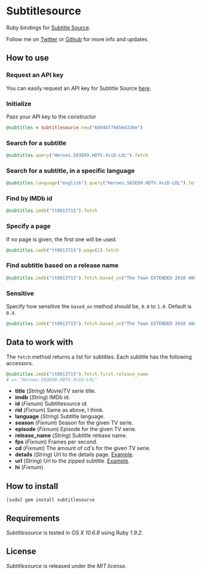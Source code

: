 # Subtitlesource

Ruby bindings for [Subtitle Source](http://www.subtitlesource.org/).

Follow me on [Twitter](http://twitter.com/linusoleander) or [Github](https://github.com/oleander/) for more info and updates.

## How to use

### Request an API key

You can easily request an API key for Subtitle Source [here](http://www.subtitlesource.org/help/contact).

### Initialize 

Pass your API key to the constructor

```` ruby
@subtitles = Subtitlesource.new("6894b779456d330e")
````

### Search for a subtitle

```` ruby
@subtitles.query("Heroes.S03E09.HDTV.XviD-LOL").fetch
````

### Search for a subtitle, in a specific language

```` ruby
@subtitles.language("english").query("Heroes.S03E09.HDTV.XviD-LOL").fetch
````

### Find by IMDb id

```` ruby
@subtitles.imdb("tt0813715").fetch
````

### Specify a page

If no page is given, the first one will be used.

```` ruby
@subtitles.imdb("tt0813715").page(2).fetch
````

### Find subtitle based on a release name

```` ruby  
@subtitles.imdb("tt0813715").fetch.based_on("The Town EXTENDED 2010 480p BRRip XviD AC3 FLAWL3SS")
````

### Sensitive

Specify how sensitive the `based_on` method should be, `0.0` to `1.0`. Default is `0.4`.

```` ruby
@subtitles.imdb("tt0813715").fetch.based_on("The Town EXTENDED 2010 480p BRRip XviD AC3 FLAWL3SS", limit: 0.0)
````

## Data to work with

The `fetch` method returns a list for subtitles. Each subtitle has the following accessors.

```` ruby
@subtitles.imdb("tt0813715").fetch.first.release_name
# => "Heroes.S03E09.HDTV.XviD-LOL"
````

- **title** (*String*) Movie/TV serie title.
- **imdb** (*String*) IMDb id.
- **id** (*Fixnum*) Subtitlesource id.
- **rid** (*Fixnum*) Same as above, I think.
- **language** (*String*) Subtitle language.
- **season** (*Fixnum*) Season for the given TV serie.
- **episode** (*Fixnum*) Episode for the given TV serie.
- **release_name** (*String*) Subtitle release name.
- **fps** (*Fixnum*) Frames per second.
- **cd** (*Fixnum*) The amount of cd's for the given TV serie.
- **details** (*String*) Url to the details page. [Example](http://www.subtitlesource.org/subs/73538/Source.Code.(2011).DVDRip.XviD-MAXSPEED).
- **url** (*String*) Url to the zipped subtitle. [Example](http://www.subtitlesource.org/download/zip/73538).
- **hi** (*Fixnum*)

## How to install

    [sudo] gem install subtitlesource

## Requirements

*Subtitlesource* is tested in *OS X 10.6.8* using Ruby *1.9.2*.

## License

*Subtitlesource* is released under the *MIT license*.